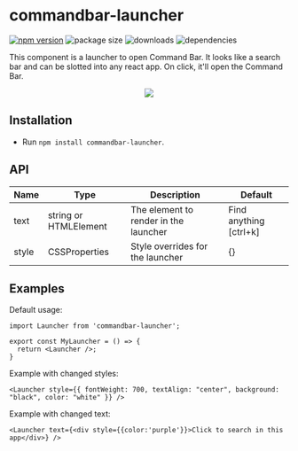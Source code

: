 # commandbar-launcher


[![npm version](https://badge.fury.io/js/commandbar-launcher.svg)](https://badge.fury.io/js/commandbar-launcher)
![package size](https://img.shields.io/bundlephobia/min/commandbar-launcher/1.1.2)
![downloads](https://img.shields.io/npm/dm/commandbar-launcher)
![dependencies](https://img.shields.io/badge/dependencies-react-blue)

This component is a launcher to open Command Bar. It looks like a search bar and can be slotted into any react app. On click, it'll open the Command Bar. 

<p align="center">
  <img align="center" src="https://user-images.githubusercontent.com/1981738/95909815-f774b680-0d53-11eb-95e7-95b5a9d576d3.png">
</p>

## Installation

- Run `npm install commandbar-launcher`.

## API

| Name  | Type | Description | Default |
| ------------- | ------------- | ------------- | ------------- |
| text  | string or HTMLElement  | The element to render in the launcher  | Find anything [ctrl+k]  | 
| style  | CSSProperties  | Style overrides for the launcher  | {}  | 

## Examples
Default usage:
```
import Launcher from 'commandbar-launcher';

export const MyLauncher = () => {
  return <Launcher />;
}
```

Example with changed styles:
```
<Launcher style={{ fontWeight: 700, textAlign: "center", background: "black", color: "white" }} />
```

Example with changed text:
```
<Launcher text={<div style={{color:'purple'}}>Click to search in this app</div>} />
```

[build-badge]: https://img.shields.io/travis/user/repo/master.png?style=flat-square
[build]: https://travis-ci.org/user/repo
[npm-badge]: https://img.shields.io/npm/v/npm-package.png?style=flat-square
[npm]: https://www.npmjs.org/package/npm-package
[coveralls-badge]: https://img.shields.io/coveralls/user/repo/master.png?style=flat-square
[coveralls]: https://coveralls.io/github/user/repo
